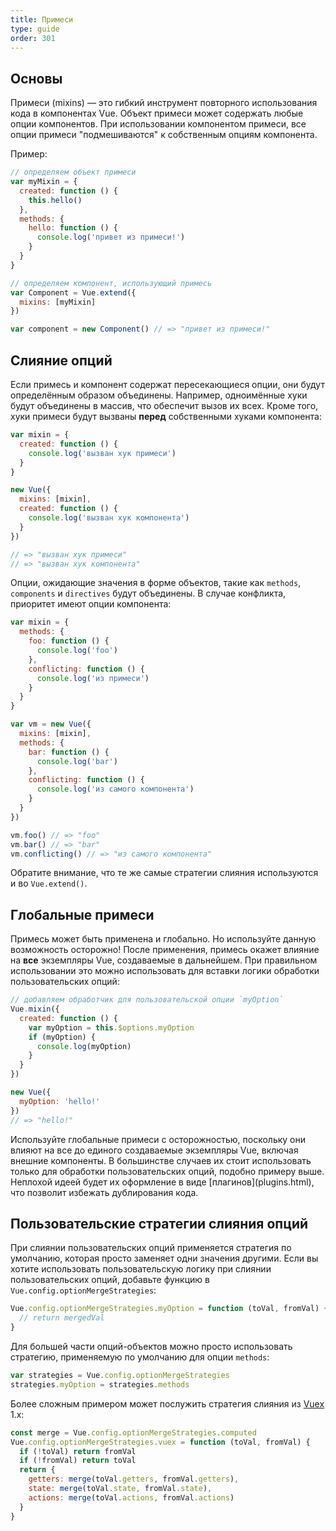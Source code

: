 ```yaml
---
title: Примеси
type: guide
order: 301
---
```


## Основы

Примеси (mixins) — это гибкий инструмент повторного использования кода в компонентах Vue. Объект примеси может содержать любые опции компонентов. При использовании компонентом примеси, все опции примеси "подмешиваются" к собственным опциям компонента.

Пример:

``` js
// определяем объект примеси
var myMixin = {
  created: function () {
    this.hello()
  },
  methods: {
    hello: function () {
      console.log('привет из примеси!')
    }
  }
}

// определяем компонент, использующий примесь
var Component = Vue.extend({
  mixins: [myMixin]
})

var component = new Component() // => "привет из примеси!"
```

## Слияние опций

Если примесь и компонент содержат пересекающиеся опции, они будут определённым образом объединены. Например, одноимённые хуки будут объединены в массив, что обеспечит вызов их всех. Кроме того, хуки примеси будут вызваны **перед** собственными хуками компонента:

``` js
var mixin = {
  created: function () {
    console.log('вызван хук примеси')
  }
}

new Vue({
  mixins: [mixin],
  created: function () {
    console.log('вызван хук компонента')
  }
})

// => "вызван хук примеси"
// => "вызван хук компонента"
```

Опции, ожидающие значения в форме объектов, такие как `methods`, `components` и `directives` будут объединены. В случае конфликта, приоритет имеют опции компонента:

``` js
var mixin = {
  methods: {
    foo: function () {
      console.log('foo')
    },
    conflicting: function () {
      console.log('из примеси')
    }
  }
}

var vm = new Vue({
  mixins: [mixin],
  methods: {
    bar: function () {
      console.log('bar')
    },
    conflicting: function () {
      console.log('из самого компонента')
    }
  }
})

vm.foo() // => "foo"
vm.bar() // => "bar"
vm.conflicting() // => "из самого компонента"
```

Обратите внимание, что те же самые стратегии слияния используются и во `Vue.extend()`.

## Глобальные примеси

Примесь может быть применена и глобально. Но используйте данную возможность осторожно! После применения, примесь окажет влияние на **все** экземпляры Vue, создаваемые в дальнейшем. При правильном использовании это можно использовать для вставки логики обработки пользовательских опций:

``` js
// добавляем обработчик для пользовательской опции `myOption`
Vue.mixin({
  created: function () {
    var myOption = this.$options.myOption
    if (myOption) {
      console.log(myOption)
    }
  }
})

new Vue({
  myOption: 'hello!'
})
// => "hello!"
```

<p class="tip">Используйте глобальные примеси с осторожностью, поскольку они влияют на все до единого создаваемые экземпляры Vue, включая внешние компоненты. В большинстве случаев их стоит использовать только для обработки пользовательских опций, подобно примеру выше. Неплохой идеей будет их оформление в виде [плагинов](plugins.html), что позволит избежать дублирования кода.</p>

## Пользовательские стратегии слияния опций

При слиянии пользовательских опций применяется стратегия по умолчанию, которая просто заменяет одни значения другими. Если вы хотите использовать пользовательскую логику при слиянии пользовательских опций, добавьте функцию в `Vue.config.optionMergeStrategies`:

``` js
Vue.config.optionMergeStrategies.myOption = function (toVal, fromVal) {
  // return mergedVal
}
```

Для большей части опций-объектов можно просто использовать стратегию, применяемую по умолчанию для опции `methods`:

``` js
var strategies = Vue.config.optionMergeStrategies
strategies.myOption = strategies.methods
```

Более сложным примером может послужить стратегия слияния из [Vuex](https://github.com/vuejs/vuex) 1.x:

``` js
const merge = Vue.config.optionMergeStrategies.computed
Vue.config.optionMergeStrategies.vuex = function (toVal, fromVal) {
  if (!toVal) return fromVal
  if (!fromVal) return toVal
  return {
    getters: merge(toVal.getters, fromVal.getters),
    state: merge(toVal.state, fromVal.state),
    actions: merge(toVal.actions, fromVal.actions)
  }
}
```
